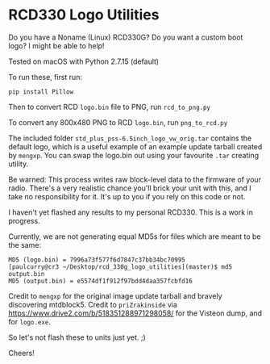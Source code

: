 # RCD330 Logo Utilities

Do you have a Noname (Linux) RCD330G? Do you want a custom boot logo? I might be able to help!

Tested on macOS with Python 2.7.15 (default)

To run these, first run:

`pip install Pillow`

Then to convert RCD `logo.bin` file to PNG, run `rcd_to_png.py`

To convert any 800x480 PNG to RCD `logo.bin`, run `png_to_rcd.py`

The included folder `std_plus_pss-6.5inch_logo_vw_orig.tar` contains the default logo, which is a useful example of an example update tarball created by `mengxp`. You can swap the logo.bin out using your favourite `.tar` creating utility.

Be warned: This process writes raw block-level data to the firmware of your radio. There's a very realistic chance you'll brick your unit with this, and I take no responsibility for it. It's up to you if you rely on this code or not.

I haven't yet flashed any results to my personal RCD330. This is a work in progress.

Currently, we are not generating equal MD5s for files which are meant to be the same:

```[paulcurry@cr3 ~/Desktop/rcd_330g_logo_utilities](master)$ md5 logo.bin
MD5 (logo.bin) = 7996a73f577f6d7847c37bb34bc70995
[paulcurry@cr3 ~/Desktop/rcd_330g_logo_utilities](master)$ md5 output.bin
MD5 (output.bin) = e5574df1f912f97bdd4daa357fcbfd16
```

Credit to `mengxp` for the original image update tarball and bravely discovering mtdblock5.
Credit to `priZrakinside` via https://www.drive2.com/b/518351288971298058/ for the Visteon dump, and for `logo.exe`.

So let's not flash these to units just yet. ;)

Cheers!
